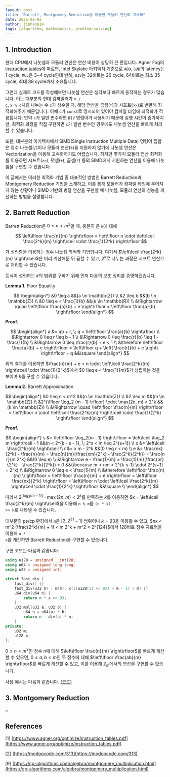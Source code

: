 ```yaml
---
layout: post
title: "Barrett, Montgomery Reduction을 이용한 모듈러 연산의 고속화"
date: 2025-06-03
author: jinhan814
tags: [algorithm, mathematics, problem-solving]
---
```


## 1. Introduction

현대 CPU에서 나눗셈과 모듈러 연산은 연산 비용이 상당히 큰 편입니다. Agner Fog의 [instruction tables](https://www.agner.org/optimize/instruction_tables.pdf)에 따르면, Intel Skylake 아키텍처 기준으로 `ADD`, `SUB`의 latency는 1 cycle, `MUL`은 3~4 cycle인데 반해, `DIV`는 32비트는 26 cycle, 64비트는 최소 35 cycle, 최대 88 cycle까지 소요됩니다.

그런데 실제로 코드를 작성해보면 나눗셈 연산은 생각보다 빠르게 동작하는 경우가 많습니다. 이는 대부분의 현대 컴파일러가 <code>x / c</code>, <code>x % c</code>처럼 나누는 수 <code>c</code>가 상수일 때, 해당 연산을 곱셈(<code>*</code>)과 시프트(<code>>></code>)로 변환해 최적화해주기 때문입니다. 이때 <code>c</code>가 <code>const</code>로 명시되어 있어야 컴파일 타임에 최적화가 적용됩니다. 만약 <code>c</code>가 일반 변수라면 `DIV` 명령어가 사용되기 때문에 실행 시간이 증가하지만, 최적화 과정을 직접 구현하면 <code>c</code>가 일반 변수인 경우에도 나눗셈 연산을 빠르게 처리할 수 있습니다.

또한, 대부분의 아키텍처에서 SIMD(Single Instruction Multiple Data) 명령어 집합은 정수 나눗셈(<code>/</code>)이나 모듈러 연산(<code>%</code>)을 지원하지 않기에 나눗셈 연산은 Vectorization을 이용해 고속화하기도 어렵습니다. 하지만 몇가지 모듈러 연산 최적화를 이용하면 시프트(<code>>></code>), 덧셈(<code>+</code>), 곱셈(<code>*</code>) 등의 SIMD에서 지원하는 연산을 이용해 나눗셈을 구현할 수 있습니다.

이 글에서는 이러한 최적화 기법 중 대표적인 방법인 Barrett Reduction과 Montgomery Reduction 기법을 소개하고, 이를 통해 모듈러가 컴파일 타임에 주어지지 않는 상황이나 SIMD 기반의 병렬 연산을 구현할 때 나눗셈, 모듈러 연산의 성능을 개선하는 방법을 설명합니다.

## 2. Barrett Reduction

Barrett Reduction은 $0 \leq n < m^2$일 때, 충분히 큰 $k$에 대해

$$
\left\lfloor \frac{n}{m} \right\rfloor = \left\lfloor n \cdot \left\lceil \frac{2^k}{m} \right\rceil \cdot \frac{1}{2^k} \right\rfloor
$$

가 성립함을 이용하는 정수 나눗셈 최적화 기법입니다. 여기서 $\left\lceil \frac{2^k}{m} \right\rceil$은 미리 계산해둔 뒤 곱할 수 있고, $2^k$로 나누는 과정은 시프트 연산으로 처리할 수 있습니다.

등식이 성립하는 $k$의 범위를 구하기 위해 먼저 다음의 보조 정리를 증명하겠습니다.

**Lemma 1.** Floor Equality

$$
\begin{align*}
&0 \leq a &&(a \in \mathbb{Z}) \\
&2 \leq b &&(b \in \mathbb{Z}) \\
&0 \leq e < \frac{1}{b} &&(e \in \mathbb{R}) \\
&\Rightarrow \quad \left\lfloor \frac{a}{b} + e \right\rfloor = \left\lfloor \frac{a}{b} \right\rfloor
\end{align*}
$$

**Proof.**

$$
\begin{align*}
a &= qb + r, \; q = \left\lfloor \frac{a}{b} \right\rfloor \\
  &\Rightarrow 0 \leq r \leq b - 1 \\
  &\Rightarrow 0 \leq \frac{r}{b} \leq 1 - \frac{1}{b} \\
  &\Rightarrow 0 \leq \frac{r}{b} + e < 1 \\
  &\therefore \left\lfloor \frac{a}{b} + e \right\rfloor = \left\lfloor q + \left( \frac{r}{b} + e \right) \right\rfloor = q &&\square
\end{align*}
$$

위의 결과를 이용하면 $\frac{n}{m} + e = n \cdot \left\lceil \frac{2^k}{m} \right\rceil \cdot \frac{1}{2^k}$에서 $0 \leq e < \frac{1}{m}$가 성립하는 것을 보이며 $k$를 구할 수 있습니다.

**Lemma 2.** Barrett Approximation

$$
\begin{align*}
&0 \leq n < m^2 &&(n \in \mathbb{Z}) \\
&2 \leq m       &&(m \in \mathbb{Z}) \\
&2^{\lfloor \log_2 (m - 1) \rfloor} \cdot \max(2n, m) < 2^k &&(k \in \mathbb{Z}) \\
&\Rightarrow \quad \left\lfloor \frac{n}{m} \right\rfloor = \left\lfloor n \cdot \left\lceil \frac{2^k}{m} \right\rceil \cdot \frac{1}{2^k} \right\rfloor
\end{align*}
$$

**Proof.**

$$
\begin{align*}
s &= \left\lfloor \log_2(m - 1) \right\rfloor = \left\lceil \log_2 m \right\rceil - 1 &&(n < 2^{k - s - 1}, \; 2^s < m \leq 2^{s+1}) \\
x &= \left\lceil \frac{2^k}{m} \right\rceil \\
r &= x m - 2^k &&(0 \leq r < m) \\
e &= \frac{nx}{2^k} - \frac{n}{m} = \frac{n}{m}(\frac{xm}{2^k} - \frac{2^k}{2^k}) = \frac{n r}{m 2^k} &&(0 \leq e) \\
  &\Rightarrow e - \frac{1}{m} = \frac{1}{m}(\frac{nr}{2^k} - \frac{2^k}{2^k}) < 0 &&(\because nr < nm < 2^{k-s-1} \cdot 2^{s+1} = 2^k) \\
  &\Rightarrow 0 \leq e < \frac{1}{m} \\
  &\therefore \left\lfloor \frac{n}{m} \right\rfloor = \left\lfloor \frac{n}{m} + e \right\rfloor = \left\lfloor \frac{nx}{2^k} \right\rfloor = \left\lfloor n \cdot \left\lceil \frac{2^k}{m} \right\rceil \cdot \frac{1}{2^k} \right\rfloor &&\square \\
\end{align*}
$$

따라서 $2^{\lfloor \log_2 (m - 1) \rfloor} \cdot \max(2n, m) < 2^k$를 만족하는 $k$를 이용하면 $x = \left\lceil \frac{2^k}{m} \right\rceil$을 이용해 <code>n % m</code>를 <code>(n * x) >> k</code>로 나타낼 수 있습니다.

대부분의 ps/cp 환경에서 <code>m</code>은 $[2, 2^{31} - 1]$ 범위이니 $k = 93$을 이용할 수 있고, $nx < m^2 (\frac{2^k}{m} + 1) < m 2^k + m^2 < 2^{124}$에서 128비트 정수 자료형을 이용해 <code>n * x</code>를 계산하면 Barrett Reduction을 구현할 수 있습니다.

구현 코드는 다음과 같습니다.

```cpp
using u128 = unsigned __int128;
using u64 = unsigned long long;
using u32 = unsigned int;

struct fast_div {
	fast_div() {}
	fast_div(u32 m) : m(m), x(((u128(1) << 93) + m - 1) / m) {}
	u64 div(u64 n) {
		return n * x >> 93;
	}
	u32 mul(u32 a, u32 b) {
		u64 n = u64(a) * b;
		return n - div(n) * m;
	}
private:
	u32 m;
	u128 x;
};
```

$0 \leq n < m^2$인 정수 $n$에 대해 $\left\lfloor \frac{n}{m} \right\rfloor$를 빠르게 계산할 수 있으면, $0 \leq a, b < m$인 두 정수에 대해 $\left\lfloor \frac{ab}{m} \right\rfloor$를 빠르게 계산할 수 있고, 이를 이용해 $\mathbb{Z}_m$에서의 연산을 구현할 수 있습니다.

사용 예시는 다음과 같습니다. [(코드)](http://boj.kr/24aedfaa42c04f92bd55c85670f26d22)

## 3. Montgomery Reduction

~

## References

[1] [https://www.agner.org/optimize/instruction_tables.pdf](https://www.agner.org/optimize/instruction_tables.pdf)

[2] [https://modoocode.com/313](https://modoocode.com/313)

[9] [https://cp-algorithms.com/algebra/montgomery_multiplication.html](https://cp-algorithms.com/algebra/montgomery_multiplication.html)